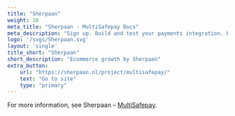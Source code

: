 ```yaml
---
title: "Sherpaan"
weight: 10
meta_title: "Sherpaan - MultiSafepay Docs"
meta_description: "Sign up. Build and test your payments integration. Explore our products and services. Use our API Reference, SDKs, and wrappers. Get support."
logo: '/svgs/Sherpaan.svg'
layout: 'single'
title_short: "Sherpaan"
short_description: "Ecommerce growth by Sherpaan"
extra_button:
    url: "https://sherpaan.nl/project/multisafepay/" 
    text: "Go to site" 
    type: "primary"
---
```


For more information, see Sherpaan – [MultiSafepay](https://sherpaan.nl/project/multisafepay/).
